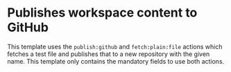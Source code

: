 # Publishes workspace content to GitHub
This template uses the `publish:github` and `fetch:plain:file` actions which fetches a test file and publishes that to a new repository with the given name. This template only contains the mandatory fields to use both actions.